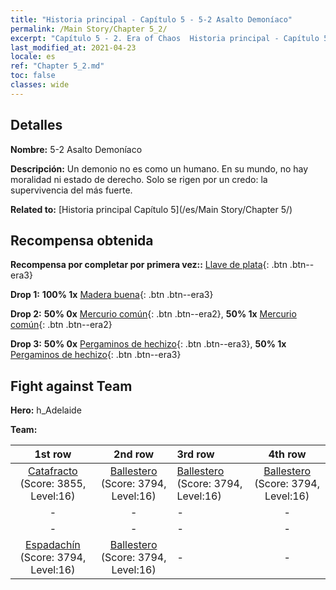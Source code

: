 ```yaml
---
title: "Historia principal - Capítulo 5 - 5-2 Asalto Demoníaco"
permalink: /Main Story/Chapter 5_2/
excerpt: "Capítulo 5 - 2. Era of Chaos  Historia principal - Capítulo 5_2. 5-2 Asalto Demoníaco"
last_modified_at: 2021-04-23
locale: es
ref: "Chapter 5_2.md"
toc: false
classes: wide
---
```


## Detalles

 **Nombre:** 5-2 Asalto Demoníaco

 **Descripción:** Un demonio no es como un humano. En su mundo, no hay moralidad ni estado de derecho. Solo se rigen por un credo: la supervivencia del más fuerte.

 **Related to:** [Historia principal Capítulo 5](/es/Main Story/Chapter 5/)

## Recompensa obtenida

 **Recompensa por completar por primera vez::** [Llave de plata](/ItemsES/con_693/){: .btn .btn--era3}

 **Drop 1:** **100% 1x** [Madera buena](/ItemsES/mat_13/){: .btn .btn--era3}

 **Drop 2:** **50% 0x** [Mercurio común](/ItemsES/mat_8/){: .btn .btn--era2}, **50% 1x** [Mercurio común](/ItemsES/mat_8/){: .btn .btn--era2}

 **Drop 3:** **50% 0x** [Pergaminos de hechizo](/ItemsES/con_694/){: .btn .btn--era3}, **50% 1x** [Pergaminos de hechizo](/ItemsES/con_694/){: .btn .btn--era3}


## Fight against Team
 **Hero:** h_Adelaide

 **Team:**


  | 1st row | 2nd row | 3rd row | 4th row |
  |:----:|:----:|:----|:----:|
  | [Catafracto](/es/units/Cavalier/) (Score: 3855, Level:16)  | [Ballestero](/es/units/Marksman/) (Score: 3794, Level:16)  | [Ballestero](/es/units/Marksman/) (Score: 3794, Level:16)  | [Ballestero](/es/units/Marksman/) (Score: 3794, Level:16)  |
  | - | - | - | - |
  | - | - | - | - |
  | [Espadachín](/es/units/Swordsman/) (Score: 3794, Level:16)  | [Ballestero](/es/units/Marksman/) (Score: 3794, Level:16)  | - | - |


